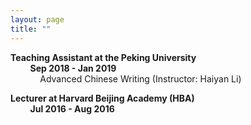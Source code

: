 ```yaml
---
layout: page
title: ""
---
```

**Teaching Assistant at the Peking University**<br>
&nbsp;&nbsp;&nbsp;&nbsp;&nbsp;&nbsp;&nbsp;&nbsp;**Sep 2018 - Jan 2019**<br>
&nbsp;&nbsp;&nbsp;&nbsp;&nbsp;&nbsp;&nbsp;&nbsp;&nbsp;&nbsp;&nbsp;&nbsp;Advanced Chinese Writing (Instructor: Haiyan Li)<br>

**Lecturer at Harvard Beijing Academy (HBA)** <br>
&nbsp;&nbsp;&nbsp;&nbsp;&nbsp;&nbsp;&nbsp;&nbsp;**Jul 2016 - Aug 2016**
